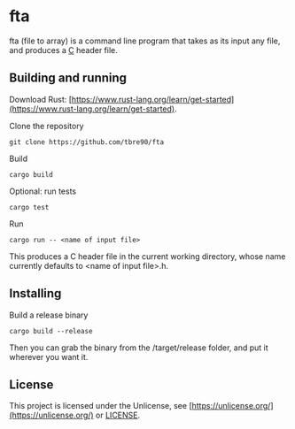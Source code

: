 # fta
fta (file to array) is a command line program that takes as its input any file, and produces a [C](https://en.wikipedia.org/wiki/C_(programming_language)) header file.

## Building and running
Download Rust: [https://www.rust-lang.org/learn/get-started](https://www.rust-lang.org/learn/get-started).

Clone the repository
```
git clone https://github.com/tbre90/fta
```
Build
```
cargo build
```
Optional: run tests
```
cargo test
```
Run
```
cargo run -- <name of input file>
```
This produces a C header file in the current working directory, whose name currently defaults to \<name of input file\>.h.

## Installing
Build a release binary
```
cargo build --release
```
Then you can grab the binary from the /target/release folder, and put it wherever you want it.

## License
This project is licensed under the Unlicense, see [https://unlicense.org/](https://unlicense.org/) or [LICENSE](https://github.com/tbre90/fta/blob/master/LICENSE).
